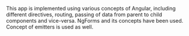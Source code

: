 This app is implemented using various concepts of Angular, including different directives, routing, passing of data from parent to child components and vice-versa. NgForms and its concepts have been used. Concept of emitters is used as well.
